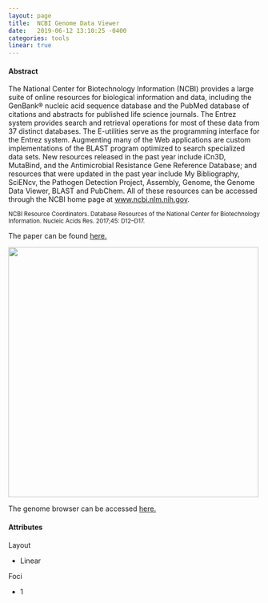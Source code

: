 ```yaml
---
layout: page
title:  NCBI Genome Data Viewer
date:   2019-06-12 13:10:25 -0400
categories: tools
linear: true
---
```


<h4>Abstract</h4>

The National Center for Biotechnology Information (NCBI) provides a large suite of online resources for biological information and data, including the GenBank® nucleic acid sequence database and the PubMed database of citations and abstracts for published life science journals. The Entrez system provides search and retrieval operations for most of these data from 37 distinct databases. The E-utilities serve as the programming interface for the Entrez system. Augmenting many of the Web applications are custom implementations of the BLAST program optimized to search specialized data sets. New resources released in the past year include iCn3D, MutaBind, and the Antimicrobial Resistance Gene Reference Database; and resources that were updated in the past year include My Bibliography, SciENcv, the Pathogen Detection Project, Assembly, Genome, the Genome Data Viewer, BLAST and PubChem. All of these resources can be accessed through the NCBI home page at www.ncbi.nlm.nih.gov.

<small>NCBI Resource Coordinators. Database Resources of the National Center for Biotechnology Information. Nucleic Acids Res. 2017;45: D12–D17.</small>

The paper can be found [here.][paper]

<kbd><img src = "../../../../assets/ncbi-genome-viewer.jpeg" width="500">

The genome browser can be accessed [here.][browser]

[paper]: https://doi.org/10.1093/nar/gkw1071
[browser]: https://www.ncbi.nlm.nih.gov/genome/gdv/

<h4>Attributes</h4>

Layout
  - Linear

Foci
  - 1

